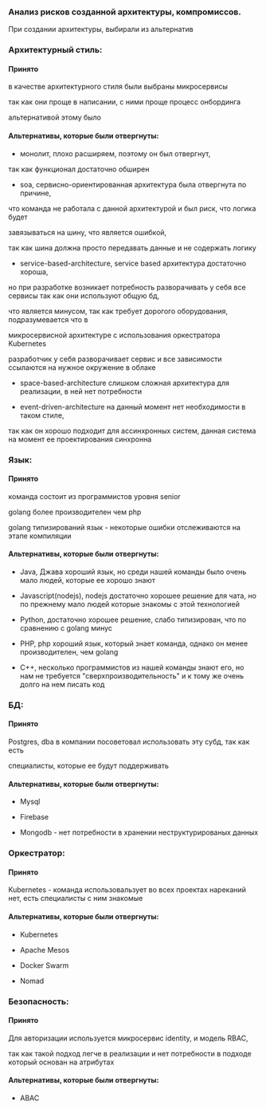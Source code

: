 ### Анализ рисков созданной архитектуры, компромиссов.

При создании архитектуры, выбирали из альтернатив


### Aрхитектурный стиль:

#### Принято

в качестве архитектурного стиля были выбраны микросервисы 

так как они проще в написании, с ними проще процесс онбординга

альтернативой этому было

#### Альтернативы, которые были отвергнуты:

- монолит,  плохо расширяем, поэтому он был отвергнут, 

так как функционал достаточно обширен

- soa, сервисно-ориентированная архитектура была отвергнута по причине,

что команда не работала с данной архитектурой и был риск, что логика будет 

завязываться на шину, что является ошибкой, 

так как шина должна просто передавать данные и не содержать логику

- service-based-architecture, service based архитектура достаточно хороша, 

но при разработке возникает потребность разворачивать у себя все сервисы так как они используют общую бд,

что является минусом, так как требует дорогого оборудования, подразумевается что в 

микросервисной архитектуре с использования оркестратора Kubernetes

разработчик у себя разворачивает сервис и все зависимости ссылаются на нужное окружение в облаке

- space-based-architecture слишком сложная архитектура для реализации, в ней нет потребности

- event-driven-architecture на данный момент нет необходимости в таком стиле, 

так как он хорошо подходит для ассинхронных систем, данная система на момент ее проектирования синхронна 


### Язык:

#### Принято

команда состоит из программистов уровня senior

golang более производителен чем php

golang типизирований язык - некоторые ошибки отслеживаются на этапе компиляции


#### Альтернативы, которые были отвергнуты:

- Java, Джава хороший язык, но среди нашей команды было очень мало людей, которые ее хорошо знают

- Javascript(nodejs), nodejs достаточно хорошее решение для чата, но по прежнему мало людей которые знакомы с этой технологией

- Python, достаточно хорошее решение, слабо типизирован, что по сравнению с golang минус

- PHP, php хороший язык, который знает команда, однако он менее производителен, чем golang

- C++, несколько программистов из нашей команды знают его, но нам не требуется "сверхпроизводительность" и к тому же очень долго на нем писать код


### БД:

#### Принято

Postgres, dba в компании посоветовал использовать эту субд, так как есть

специалисты, которые ее будут поддерживать


#### Альтернативы, которые были отвергнуты:

- Mysql

- Firebase 

- Mongodb - нет потребности в хранении неструктурированых данных


### Оркестратор:

#### Принято

Kubernetes - команда использовальзует во всех проектах нареканий нет, есть специалисты с ним знакомые 


#### Альтернативы, которые были отвергнуты:

- Kubernetes

- Apache Mesos

- Docker Swarm

- Nomad


### Безопасность:

#### Принято

Для авторизации используется микросервис identity, и модель RBAC, 

так как такой подход легче в реализации и нет потребности в подходе который основан на атрибутах 


#### Альтернативы, которые были отвергнуты:

- ABAC